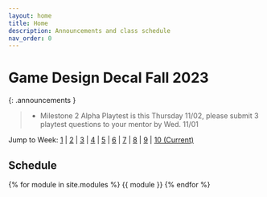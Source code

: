 ```yaml
---
layout: home
title: Home
description: Announcements and class schedule
nav_order: 0
---
```


# Game Design Decal Fall 2023

{: .announcements }

> - Milestone 2 Alpha Playtest is this Thursday 11/02, please submit 3 playtest questions to your mentor by Wed. 11/01

Jump to Week: [1](#week-1) \| [2](#week-2) \| [3](#week-3) \| [4](#week-4) \| [5](#week-5) \| [6](#week-6) \| [7](#week-7) \| [8](#week-8) \| [9](#week-9) \| [10 (Current)](#week-10)

## Schedule

{% for module in site.modules %}
{{ module }}
{% endfor %}

[Lab 0]: ./pages/labs/lab0/lab0
[Lab 1]: ./pages/labs/lab1/lab1
[Lab 2]: ./pages/labs/lab2/lab2
[Lab 3]: ./pages/labs/lab3/lab3
[Lab 4]: ./pages/labs/lab4/lab4
[Lab 5]: ./pages/labs/lab5/lab5
[Lab 6]: ./pages/labs/lab6/lab6
[Lab 7]: ./pages/labs/lab7/lab7
[Lab 8]: ./pages/labs/lab8/lab8
[Lab 9]: ./pages/labs/lab9/lab9
[Lab 10]: ./pages/labs/lab10/lab10
[Lab 11]: ./pages/labs/lab11/lab11
[Lab 12]: ./pages/labs/lab12/lab12
[Lab 13]: ./pages/labs/lab13/lab13
[Lab 14]: ./pages/labs/lab14/lab14
[Lab 15]: ./pages/labs/lab15/lab15
[Lab 16]: ./pages/labs/lab16/lab16
[Lab 17]: ./pages/labs/lab17/lab17
[Project 1]: ./pages/projects/Projects
[Project 2]: ./pages/projects/project2/project2
[Project 3]: ./pages/projects/project3/project3
[Project 2 Teams]: https://docs.google.com/spreadsheets/d/1CZgPawYnguPQaf4d85N1Vm0moBTB7juq5Q41wTIE6Hk/edit#gid=89316042
[Pitch Submission Form]: https://forms.gle/ypPEBLJmhSN1rC4p7
[here]: https://tinyurl.com/fa23proj3designdoc
